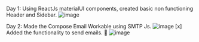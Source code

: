Day 1: Using ReactJs materialUI components, created basic non functioning Header and Sidebar.
![image](https://github.com/ShreyPurohit/Gmail-Clone-Project/assets/91727034/803355fc-15ed-46bd-a982-1c1f4752947d)

Day 2: Made the Compose Email Workable using SMTP Js.
![image](https://github.com/ShreyPurohit/Gmail-Clone-Project/assets/91727034/88d720c1-60ba-4135-9cd7-92e80cc9188c)
[x] Added the functionality to send emails. 🎉
![image](https://github.com/ShreyPurohit/Gmail-Clone-Project/assets/91727034/b3e69f25-489f-4673-ae8e-a93e4e137188)

